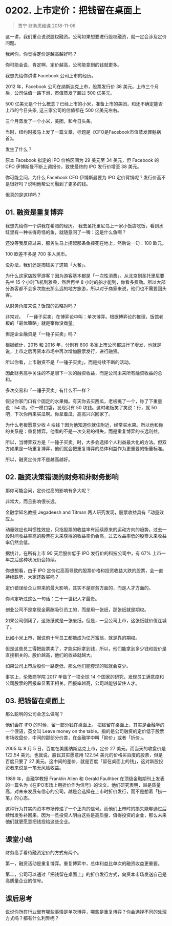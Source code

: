 # 0202. 上市定价：把钱留在桌面上
> 贾宁·财务思维课
2018-11-06

这一讲，我们重点说说股权融资。公司如果想要进行股权融资，就一定会涉及定价问题。

我问你，你觉得定价是越高越好吗？

你可能会说，肯定啊，定价越高，公司能拿到的钱就更多。

我想先给你讲讲 Facebook 公司上市的经历。

2012 年，Facebook 公司在纳斯达克上市，股票发行价 38 美元。上市三个月后，公司估值一路下滑，市值蒸发了超过 500 亿美元。

500 亿美元是个什么概念？已经上市的小米，准备上市的美团，和还不确定能否上市的今日头条, 这三家公司的估值都在 500 亿美元左右。

三个月蒸发了一个小米，美团，和今日头条。

当时，纽约时报马上发了一篇文章，标题是《CFO是Facebook市值蒸发罪魁祸首》。

发生了什么？

原本 Facebook 拟定的 IPO 价格区间为 29 美元至 34 美元，但 Facebook 的 CFO 伊博斯曼不断上调报价，致使最终的 IPO 发行价增至 38 美元。

你可能会问，为什么 Facebook CFO 伊博斯曼要为 IPO 定价背锅呢？发行价高不是很好吗？说明他帮公司融到了更多的钱。

但真的是这样吗？

## 01. 融资是重复博弈

我想先给你一个讲我在希腊的经历。 我去圣托里尼岛上一家小饭店吃饭，看到水缸里有一种长得奇怪的鱼，就随意问了一嘴：这是什么鱼啊？

还没等我反应过来，服务生马上捞起那条鱼摔死在地上，然后说一句：100 欧元。

100 欧差不多是 700 多人民币。

没办法，我们还是掏钱买了这顿「大餐」。

为什么这家店敢宰游客？因为游客基本都是「一次性消费」。从北京到圣托里尼要先坐 15 个小时飞机到雅典，然后再坐 8 小时的船才能到，你看多费劲。所以大部分游客都不会多次跑去那么远的地方旅游，所以对于商家来说，他们也不需要回头客。

从财务角度来说？饭馆的策略对吗？

非常对。 「一锤子买卖」在博弈论中叫：单次博弈。根据博弈论的推理，饭馆老板的「最优策略」就是宰你没商量。

但是企业融资是「一锤子买卖」吗？

根据统计，2015 和 2016 年，分别有 800 多家上市公司都进行了增发，也就是说，上市之后再资本市场中再次增加股票发行，进行融资。

所以你看，上市融资不是「一锤子买卖」，而是持续不断的活动。

因此财务高手关注的不是眼下一次的融资收益，而是公司未来所有融资收益的总和。

多次交易和「一锤子买卖」有什么不一样？

假设你家门口有个固定的水果摊。有天你去买西瓜，老板挑了一个，称了下重量说：54 块。你一模口袋，发现只有 50 块钱。这时老板笑了笑说：行，就 50 吧，下次你再来买瓜啊。你拿着瓜，高高兴兴回家了。

为什么老板愿意少收 4 块钱？因为他知道你就住附近，经常买水果。所以他和你的关系是：重复博弈。他看的不是一次交易的得失，而是重复博弈的长远利益。

所以，当博弈双方是「一锤子买卖」时，大多会选择个人利益最大化的方法。但双方如果是一场重复博弈，他们就会把重复博弈的总体利益作为更重要的衡量标准。

所以，融资定价并不是越高越好。

## 02. 融资决策错误的财务和非财务影响

那你可能会问，定价过高的影响有多大呢？

非常大，而且影响很长远。

金融学知名教授 Jegadeesh and Titman 两人研究发现，股票收益具有「动量效应」。

动量效应也叫惯性效应，只指股票的收益率有延续原来的运动方向的趋势。过去一段时间收益率高的股票在未来获得的收益率仍会高，过去收益率低的股票未来收益率仍然会低。

据统计，在所有上市 90 天后股价低于 IPO 发行价的科技公司中，有 67% 上市一年之后这种状况仍会持续。

你想想看，由于 IPO 定价过高而导致的股票价格和投资收益大跌的股票，会一直持续跌势，大家还敢买吗？

定价错误给企业带来的最大影响，其实不是财务方面的，而是人才方面的。

你肯定听过这么一句话：二十一世纪人才最贵。

创业公司不是拿现金薪酬吸引员工的，而是用一张纸，那张纸就是期权。

如果公司倒闭了，这张纸就是一张废纸。但是，一旦公司上市，这张纸就价值连城了。

比如小米上市，据说前十号员工都能成为亿万富翁，就是靠的期权。

但是这些员工得把股票卖了，才能实际拿到钱，所以，他们能拿到多少钱和股价是直接相关的。股价越高，他们的收益就越大。

如果公司上市后股价一路走低，那么他们能套现的钱就会变少。

事实上，伦敦商学院 2017 年做了一项全球 14 个国家的研究，发现员工满意度和公司股票的回报率显著正相关。回报率越高，公司越能够留住人才。

## 03. 把钱留在桌面上

那么聪明的公司会怎么做呢？

他们会在 IPO 的时候，留一部分钱在桌面上。
把钱留在桌面上，其实是金融学的一个俚语，英文叫 Leave money on the table。指的是公司融资的定价低于股票市场收盘价，中间的那部分价差，在金融学中叫「抑价」或者「折价」。

2005 年 8 月 5 日，百度在美国纳斯达克上市，定价 27 美元。而当天的收盘价是 122.54 美元，也就说，股民其实愿意用 122.54 美元的价格买百度的股票，但是百度只要了 27 美元。这中间的差价，就是百度「留在桌面上的钱」，这对新股投资者来说是一笔无风险收益。

1989 年，金融学教授 Franklin Allen 和 Gerald Faulhber 在顶级金融期刊上发表的一篇名为《在IPO市场上用折价作为信号》的论文。他们研究表明，越是质量高，对未来发展有信心的公司，越是会选择在上市时折价发行，而不是想着「捞一笔」的心态。

这种行为其实向资本市场传递了一个正向的信号。而他们上市时的损失能够通过后续增发弥补回来。因为一旦投资人明白这些是高质量、值得投资的企业，那么未来他们就更愿意把钱投给这些企业。

## 课堂小结

财务高手看待融资定价的方式有两个。

第一，融资活动是重复博弈。重复博弈中，总体利益比单次的融资收益更重要。

第二，公司可以通过「把钱留在桌面上」的折价发行方式，向资本市场发送自己是高质量企业的信号。

## 课后思考

说说你所在行业里有哪些事情是单次博弈，哪些是重复博弈？你会选择不同的处理方式吗？都有什么利弊呢？